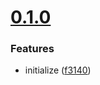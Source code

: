 # [0.1.0](2024-04-24)

### Features

* initialize ([f3140](https://github.com/chenchih/git-setup/commit/f88fdc0d5ad662afd27293a2b8d02fbe604f3140))